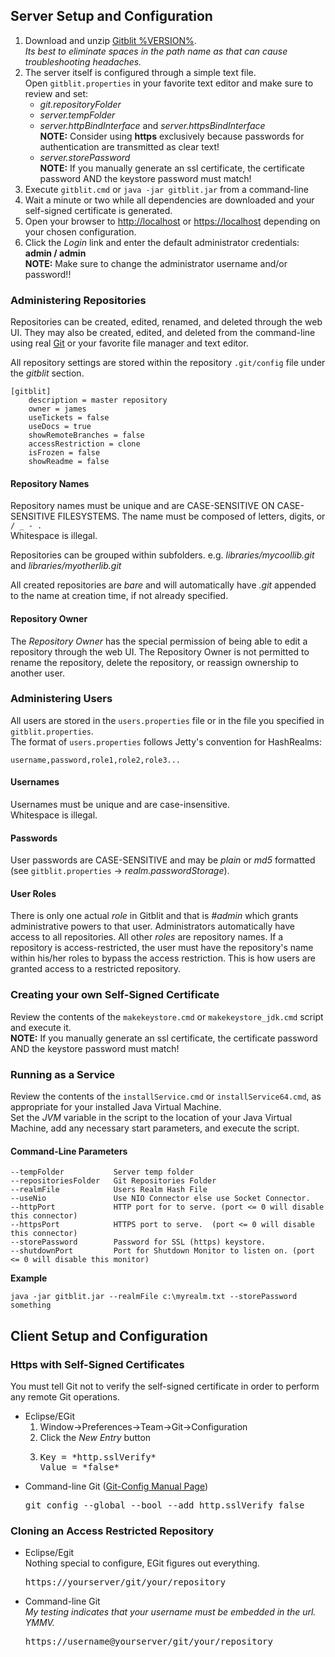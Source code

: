 ## Server Setup and Configuration

1. Download and unzip [Gitblit %VERSION%](http://gitblit.com/%DISTRIBUTION%).<br/>
*Its best to eliminate spaces in the path name as that can cause troubleshooting headaches.* 
2. The server itself is configured through a simple text file.<br/>
Open `gitblit.properties` in your favorite text editor and make sure to review and set:
    - *git.repositoryFolder*
    - *server.tempFolder*
    - *server.httpBindInterface* and *server.httpsBindInterface*<br/>
**NOTE:** Consider using **https** exclusively because passwords for authentication are transmitted as clear text!     
    - *server.storePassword*<br/>
**NOTE:** If you manually generate an ssl certificate, the certificate password AND the keystore password must match!     
3. Execute `gitblit.cmd` or `java -jar gitblit.jar` from a command-line
4. Wait a minute or two while all dependencies are downloaded and your self-signed certificate is generated.
5. Open your browser to <http://localhost> or <https://localhost> depending on your chosen configuration.
6. Click the *Login* link and enter the default administrator credentials: **admin / admin**<br/>
**NOTE:** Make sure to change the administrator username and/or password!! 

### Administering Repositories
Repositories can be created, edited, renamed, and deleted through the web UI.  They may also be created, edited, and deleted from the command-line using real [Git](http://git-scm.com) or your favorite file manager and text editor.

All repository settings are stored within the repository `.git/config` file under the *gitblit* section.

    [gitblit]
	    description = master repository
	    owner = james
	    useTickets = false
	    useDocs = true
	    showRemoteBranches = false
	    accessRestriction = clone
	    isFrozen = false
	    showReadme = false
	    
#### Repository Names
Repository names must be unique and are CASE-SENSITIVE ON CASE-SENSITIVE FILESYSTEMS.  The name must be composed of letters, digits, or `/ _ - .`<br/>
Whitespace is illegal.

Repositories can be grouped within subfolders.  e.g. *libraries/mycoollib.git* and *libraries/myotherlib.git*

All created repositories are *bare* and will automatically have *.git* appended to the name at creation time, if not already specified. 

#### Repository Owner
The *Repository Owner* has the special permission of being able to edit a repository through the web UI.  The Repository Owner is not permitted to rename the repository, delete the repository, or reassign ownership to another user.

### Administering Users
All users are stored in the `users.properties` file or in the file you specified in `gitblit.properties`.<br/>
The format of `users.properties` follows Jetty's convention for HashRealms:

    username,password,role1,role2,role3...

#### Usernames
Usernames must be unique and are case-insensitive.<br/>
Whitespace is illegal.

#### Passwords
User passwords are CASE-SENSITIVE and may be *plain* or *md5* formatted (see `gitblit.properties` -> *realm.passwordStorage*).

#### User Roles
There is only one actual *role* in Gitblit and that is *#admin* which grants administrative powers to that user.  Administrators automatically have access to all repositories.  All other *roles* are repository names.  If a repository is access-restricted, the user must have the repository's name within his/her roles to bypass the access restriction.  This is how users are granted access to a restricted repository.

### Creating your own Self-Signed Certificate

Review the contents of the `makekeystore.cmd` or `makekeystore_jdk.cmd` script and execute it.<br/>
**NOTE:** If you manually generate an ssl certificate, the certificate password AND the keystore password must match!

### Running as a Service
Review the contents of the `installService.cmd` or `installService64.cmd`, as appropriate for your installed Java Virtual Machine.<br/>
Set the *JVM* variable in the script to the location of your Java Virtual Machine, add any necessary start parameters, and execute the script.

#### Command-Line Parameters
    --tempFolder           Server temp folder
	--repositoriesFolder   Git Repositories Folder
    --realmFile            Users Realm Hash File
    --useNio               Use NIO Connector else use Socket Connector.
    --httpPort             HTTP port for to serve. (port <= 0 will disable this connector)
    --httpsPort            HTTPS port to serve.  (port <= 0 will disable this connector)
    --storePassword        Password for SSL (https) keystore.
    --shutdownPort         Port for Shutdown Monitor to listen on. (port <= 0 will disable this monitor)
    
**Example**

    java -jar gitblit.jar --realmFile c:\myrealm.txt --storePassword something
    
## Client Setup and Configuration
### Https with Self-Signed Certificates
You must tell Git not to verify the self-signed certificate in order to perform any remote Git operations.

- Eclipse/EGit
    1. Window->Preferences->Team->Git->Configuration
    2. Click the *New Entry* button
    3. <pre>Key = *http.sslVerify*       
       Value = *false*</pre>
- Command-line Git ([Git-Config Manual Page](http://www.kernel.org/pub/software/scm/git/docs/git-config.html))
    <pre>git config --global --bool --add http.sslVerify false</pre>

### Cloning an Access Restricted Repository 
- Eclipse/Egit<br/>Nothing special to configure, EGit figures out everything.
    <pre>https://yourserver/git/your/repository</pre>
- Command-line Git<br/>*My testing indicates that your username must be embedded in the url.  YMMV.*
    <pre>https://username@yourserver/git/your/repository</pre>
           
